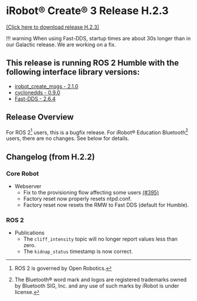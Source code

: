# iRobot® Create® 3 Release H.2.3
[[Click here to download release H.2.3]](https://edu.irobot.com/create3/firmware/H.2.3)

!!! warning
    When using Fast-DDS, startup times are about 30s longer than in our Galactic release. We are working on a fix.

## This release is running ROS 2 Humble with the following interface library versions:

- [irobot_create_msgs - 2.1.0](https://github.com/iRobotEducation/irobot_create_msgs/tree/2.1.0)
- [cyclonedds - 0.9.0](https://github.com/eclipse-cyclonedds/cyclonedds/tree/0.9.0)
- [Fast-DDS - 2.6.4](https://github.com/eProsima/Fast-DDS/tree/2.6.4)

## Release Overview
For ROS 2[^1] users, this is a bugfix release.
For iRobot® Education Bluetooth[^2] users, there are no changes.
See below for details.

## Changelog (from H.2.2)
### Core Robot
* Webserver
    * Fix to the provisioning flow affecting some users [(#395)](https://github.com/iRobotEducation/create3_docs/issues/395)
    * Factory reset now properly resets ntpd.conf.
    * Factory reset now resets the RMW to Fast DDS (default for Humble).

### ROS 2
* Publications
    * The `cliff_intensity` topic will no longer report values less than zero.
    * The `kidnap_status` timestamp is now correct.

[^1]: ROS 2 is governed by Open Robotics.
[^2]: The Bluetooth® word mark and logos are registered trademarks owned by Bluetooth SIG, Inc. and any use of such marks by iRobot is under license.
[^3]: All other trademarks mentioned are the property of their respective owners.